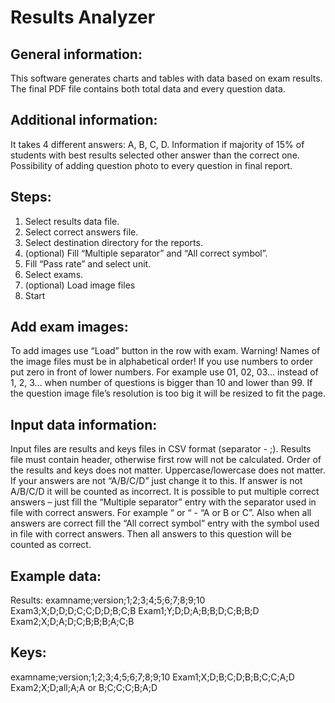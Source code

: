 # Results Analyzer

## General information:
This software generates charts and tables with data based on exam results. The final PDF file contains both total data and every question data.

## Additional information:
It takes 4 different answers: A, B, C, D.
Information if majority of 15% of students with best results selected other answer than the correct one.
Possibility of adding question photo to every question in final report.

## Steps:
1.	Select results data file.
2.	Select correct answers file.
3.	Select destination directory for the reports.
4.	(optional) Fill “Multiple separator” and “All correct symbol”.
5.	Fill “Pass rate” and select unit.
6.	Select exams.
7.	(optional) Load image files
8.	Start

## Add exam images:
To add images use “Load” button in the row with exam. Warning! Names of the image files must be in alphabetical order! If you use numbers to order put zero in front of lower numbers. For example use 01, 02, 03… instead of 1, 2, 3… when number of questions is bigger than 10 and lower than 99.
If the question image file’s resolution is too big it will be resized to fit the page.

## Input data information:
Input files are results and keys files in CSV format (separator - ;). Results file must contain header, otherwise first row will not be calculated. 
Order of the results and keys does not matter.
Uppercase/lowercase does not matter.
If your answers are not “A/B/C/D” just change it to this.
If answer is not A/B/C/D it will be counted as incorrect.
It is possible to put multiple correct answers – just fill the “Multiple separator” entry with the separator used in file with correct answers. For example “ or “ - “A or B or C”.
Also when all answers are correct fill the “All correct symbol” entry with the symbol used in file with correct answers. Then all answers to this question will be counted as correct. 

## Example data:
Results:
examname;version;1;2;3;4;5;6;7;8;9;10
Exam3;X;D;D;D;C;C;D;D;B;C;B
Exam1;Y;D;D;A;B;B;D;C;B;B;D
Exam2;X;D;A;D;C;B;B;B;A;C;B

## Keys:
examname;version;1;2;3;4;5;6;7;8;9;10
Exam1;X;D;B;C;D;B;B;C;C;A;D
Exam2;X;D;all;A;A or B;C;C;C;B;A;D
